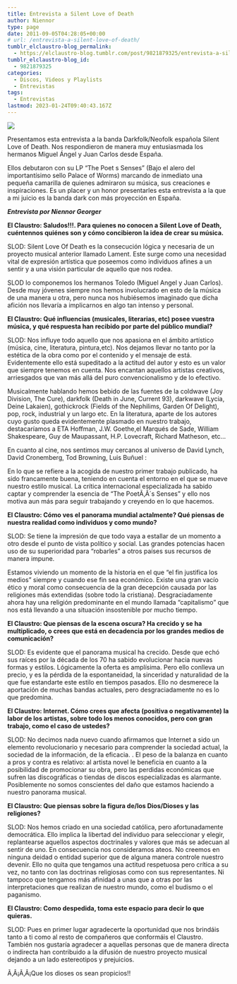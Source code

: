 ```yaml
---
title: Entrevista a Silent Love of Death
author: Niennor
type: page
date: 2011-09-05T04:28:05+00:00
# url: /entrevista-a-silent-love-of-death/
tumblr_elclaustro-blog_permalink:
  - https://elclaustro-blog.tumblr.com/post/9821879325/entrevista-a-silent-love-of-death
tumblr_elclaustro-blog_id:
  - 9821879325
categories:
  - Discos, Videos y Playlists
  - Entrevistas
tags:
  - Entrevistas
lastmod: 2023-01-24T09:40:43.167Z
---
```

<img decoding="async" src="https://64.media.tumblr.com/tumblr_lr18eoo4661r04xdq.webp" />

Presentamos esta entrevista a la banda Darkfolk/Neofolk española Silent Love of Death. Nos respondieron de manera muy entusiasmada los hermanos Miguel Ángel y Juan Carlos desde España.

Ellos debutaron con su LP &ldquo;The Poet s Senses&rdquo; (Bajo el alero del importantísimo sello Palace of Worms) marcando de inmediato una pequeña camarilla de quienes admiraron su música, sus creaciones e inspiraciones. Es un placer y un honor presentarles esta entrevista a la que a mi juicio es la banda dark con más proyección en España.

**_Entrevista por Niennor Georger_** 

<!-- more -->

**El Claustro: Saludos!!!. Para quienes no conocen a Silent Love of Death, cuéntennos quiénes son y cómo concibieron la idea de crear su música.** 

SLOD: Silent Love Of Death es la consecución lógica y necesaria de un proyecto musical anterior llamado Lament. Este surge como una necesidad vital de expresión artística que poseemos como individuos afines a un sentir y a una visión particular de aquello que nos rodea.

SLOD lo componemos los hermanos Toledo (Miguel Angel y Juan Carlos). Desde muy jóvenes siempre nos hemos involucrado en esto de la música de una manera u otra, pero nunca nos hubiésemos imaginado que dicha afición nos llevaría a implicarnos en algo tan intenso y personal.

**El Claustro: Qué influencias (musicales, literarias, etc) posee vuestra música, y qué respuesta han recibido por parte del público mundial?** 

SLOD: Nos influye todo aquello que nos apasiona en el ámbito artístico (música, cine, literatura, pintura,etc). Nos dejamos llevar no tanto por la estética de la obra como por el contenido y el mensaje de está. Evidentemente ello está supeditado a la actitud del autor y esto es un valor que siempre tenemos en cuenta. Nos encantan aquellos artistas creativos, arriesgados que van más allá del puro convencionalismo y de lo efectivo.

Musicalmente hablando hemos bebido de las fuentes de la coldwave (Joy Division, The Cure), darkfolk (Death in June, Current 93), darkwave (Lycia, Deine Lakaien), gothickrock (Fields of the Nephilims, Garden Of Delight), pop, rock, industrial y un largo etc. En la literatura, aparte de los autores cuyo gusto queda evidentemente plasmado en nuestro trabajo, destacaríamos a ETA Hoffman, J.W. Goethe,el Marqués de Sade, William Shakespeare, Guy de Maupassant, H.P. Lovecraft, Richard Matheson, etc…

En cuanto al cine, nos sentimos muy cercanos al universo de David Lynch, David Cronemberg, Tod Browning, Luis Buñuel :

En lo que se refiere a la acogida de nuestro primer trabajo publicado, ha sido francamente buena, teniendo en cuenta el entorno en el que se mueve nuestro estilo musical. La crítica internacional especializada ha sabido captar y comprender la esencia de &ldquo;The PoetÃ‚Â´s Senses&rdquo; y ello nos motiva aun más para seguir trabajando y creyendo en lo que hacemos.

**El Claustro: Cómo ves el panorama mundial actalmente? Qué piensas de nuestra realidad como individuos y como mundo?** 

SLOD: Se tiene la impresión de que todo vaya a estallar de un momento a otro desde el punto de vista político y social. Las grandes potencias hacen uso de su superioridad para &ldquo;robarles&rdquo; a otros países sus recursos de manera impune.

Estamos viviendo un momento de la historia en el que &ldquo;el fin justifica los medios&rdquo; siempre y cuando ese fin sea económico. Existe una gran vacío ético y moral como consecuencia de la gran decepción causada por las religiones más extendidas (sobre todo la cristiana). Desgraciadamente ahora hay una religión predominante en el mundo llamada &ldquo;capitalismo&rdquo; que nos está llevando a una situación insostenible por mucho tiempo.

**El Claustro: Que piensas de la escena oscura? Ha crecido y se ha multiplicado, o crees que está en decadencia por los grandes medios de comunicación?** 

SLOD: Es evidente que el panorama musical ha crecido. Desde que echó sus raíces por la década de los 70 ha sabido evolucionar hacia nuevas formas y estilos. Lógicamente la oferta es amplísima. Pero ello conlleva un precio, y es la pérdida de la espontaneidad, la sinceridad y naturalidad de la que fue estandarte este estilo en tiempos pasados. Ello no desmerece la aportación de muchas bandas actuales, pero desgraciadamente no es lo que predomina.

**El Claustro: Internet. Cómo crees que afecta (positiva o negativamente) la labor de los artistas, sobre todo los menos conocidos, pero con gran trabajo, como el caso de ustedes?** 

SLOD: No decimos nada nuevo cuando afirmamos que Internet a sido un elemento revolucionario y necesario para comprender la sociedad actual, la sociedad de la información, de la eficacia. . El peso de la balanza en cuanto a pros y contra es relativo: al artista novel le beneficia en cuanto a la posibilidad de promocionar su obra, pero las perdidas económicas que sufren las discográficas o tiendas de discos especializadas es alarmante. Posiblemente no somos conscientes del daño que estamos haciendo a nuestro panorama musical.

**El Claustro: Que piensas sobre la figura de/los Dios/Dioses y las religiones?** 

SLOD: Nos hemos criado en una sociedad católica, pero afortunadamente democrática. Ello implica la libertad del individuo para seleccionar y elegir, replantearse aquellos aspectos doctrinales y valores que más se adecuan al sentir de uno. En consecuencia nos consideramos ateos. No creemos en ninguna deidad o entidad superior que de alguna manera controle nuestro devenir. Ello no quita que tengamos una actitud respetuosa pero crítica a su vez, no tanto con las doctrinas religiosas como con sus representantes. Ni tampoco que tengamos más afinidad a unas que a otras por las interpretaciones que realizan de nuestro mundo, como el budismo o el paganismo.

**El Claustro: Como despedida, toma este espacio para decir lo que quieras.** 

SLOD: Pues en primer lugar agradecerte la oportunidad que nos brindáis tanto a ti como al resto de compañeros que conformáis el Claustro. También nos gustaría agradecer a aquellas personas que de manera directa o indirecta han contribuido a la difusión de nuestro proyecto musical dejando a un lado estereotipos y prejuicios.

Ã‚Â¡Ã‚Â¡Que los dioses os sean propicios!!

